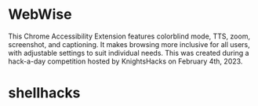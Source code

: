 # WebWise
This Chrome Accessibility Extension features colorblind mode, TTS, zoom, screenshot, and captioning. 
It makes browsing more inclusive for all users, with adjustable settings to suit individual needs.
This was created during a hack-a-day competition hosted by KnightsHacks on February 4th, 2023.
# shellhacks
